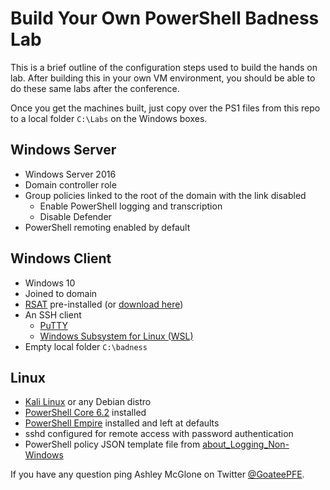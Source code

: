 # Build Your Own PowerShell Badness Lab

This is a brief outline of the configuration steps used to build the hands on lab.
After building this in your own VM environment, you should be able to do these same labs after the conference.

Once you get the machines built, just copy over the PS1 files from this repo to a local folder `C:\Labs` on the Windows boxes.

## Windows Server
- Windows Server 2016
- Domain controller role
- Group policies linked to the root of the domain with the link disabled
    - Enable PowerShell logging and transcription
    - Disable Defender
- PowerShell remoting enabled by default

## Windows Client
- Windows 10
- Joined to domain
- [RSAT](https://docs.microsoft.com/en-us/windows-server/remote/remote-server-administration-tools) pre-installed (or [download here](https://www.microsoft.com/en-us/download/details.aspx?id=45520))
- An SSH client
    - [PuTTY](https://putty.org)
    - [Windows Subsystem for Linux (WSL)](https://docs.microsoft.com/en-us/windows/wsl/install-win10)
- Empty local folder `C:\badness`

## Linux
- [Kali Linux](https://www.kali.org/) or any Debian distro
- [PowerShell Core 6.2](https://github.com/powershell/powershell) installed
- [PowerShell Empire](http://www.powershellempire.com/) installed and left at defaults
- sshd configured for remote access with password authentication
- PowerShell policy JSON template file from [about_Logging_Non-Windows](https://docs.microsoft.com/en-us/powershell/module/microsoft.powershell.core/about/about_logging_non-windows?view=powershell-6#configuring-logging-on-non-windows-system)

If you have any question ping Ashley McGlone on Twitter [@GoateePFE](https://twitter.com/goateepfe).